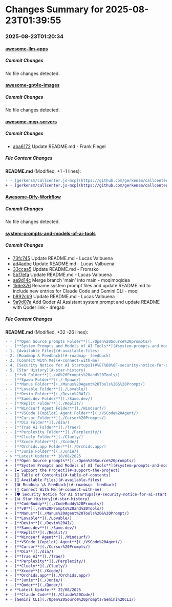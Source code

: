 # Changes Summary for 2025-08-23T01:39:55

### 2025-08-23T01:20:34

#### [awesome-llm-apps](https://github.com/Shubhamsaboo/awesome-llm-apps)

##### Commit Changes

No file changes detected.

#### [awesome-gpt4o-images](https://github.com/jamez-bondos/awesome-gpt4o-images)

##### Commit Changes

No file changes detected.

#### [awesome-mcp-servers](https://github.com/punkpeye/awesome-mcp-servers)

##### Commit Changes

- [aba6172](https://github.com/punkpeye/awesome-mcp-servers/commit/aba61725d9b808140e0560e5d5a31be6e4969338) Update README.md - Frank Fiegel


##### File Content Changes

**README.md** (Modified, +1 -1 lines):

```diff
- - [gerkensm/callcenter.js-mcp](https://github.com/gerkensm/callcenter.js-mcp) 📇 ☁️ An MCP server to make phone calls using VoIP/SIP and OpenAI's Realtime API and observe the transcript.
+ - [gerkensm/callcenter.js-mcp](https://github.com/gerkensm/callcenter.js-mcp) 📇 ☁️ - An MCP server to make phone calls using VoIP/SIP and OpenAI's Realtime API and observe the transcript.
```



#### [Awesome-Dify-Workflow](https://github.com/svcvit/Awesome-Dify-Workflow)

##### Commit Changes

No file changes detected.

#### [system-prompts-and-models-of-ai-tools](https://github.com/x1xhlol/system-prompts-and-models-of-ai-tools)

##### Commit Changes

- [73fc745](https://github.com/x1xhlol/system-prompts-and-models-of-ai-tools/commit/73fc74521ddcedba9a48b00f5a67b26c4d45ce3b) Update README.md - Lucas Valbuena
- [ad4adbc](https://github.com/x1xhlol/system-prompts-and-models-of-ai-tools/commit/ad4adbcb693190cf185c48c323547f6d054e7578) Update README.md - Lucas Valbuena
- [33ccaa5](https://github.com/x1xhlol/system-prompts-and-models-of-ai-tools/commit/33ccaa562d6672d8ed7bc0565df5797df50a0aef) Update README.md - Fromsko
- [5bf7efa](https://github.com/x1xhlol/system-prompts-and-models-of-ai-tools/commit/5bf7efa4f719c8b23cecb81e03f52584fddb7380) Update README.md - Lucas Valbuena
- [ae9d14c](https://github.com/x1xhlol/system-prompts-and-models-of-ai-tools/commit/ae9d14ca3e568823d52fcef40cfb312cee34465f) Merge branch 'main' into main - moqimoqidea
- [156e376](https://github.com/x1xhlol/system-prompts-and-models-of-ai-tools/commit/156e3764330b596784a45218b9f1d71ac791481d) Rename system prompt files and update README.md to include new entries for Claude Code and Gemini CLI - moqi
- [b892cb9](https://github.com/x1xhlol/system-prompts-and-models-of-ai-tools/commit/b892cb99b0dc62a53937e262387c5b5b44470f67) Update README.md - Lucas Valbuena
- [9a9d07a](https://github.com/x1xhlol/system-prompts-and-models-of-ai-tools/commit/9a9d07a612e36bd38ceaf977ffe42399e586f486) Add Qoder AI Assistant system prompt and update README with Qoder link - 4regab


##### File Content Changes

**README.md** (Modified, +32 -26 lines):

```diff
- - [**Open Source prompts Folder**](./Open%20Source%20prompts/)
- - [**System Prompts and Models of AI Tools**](#system-prompts-and-models-of-ai-tools)
- 1. [Available Files](#-available-files)
- 2. [Roadmap & Feedback](#-roadmap--feedback)
- 3. [Connect With Me](#-connect-with-me)
- 4. [Security Notice for AI Startups](#%EF%B8%8F-security-notice-for-ai-startups)
- 5. [Star History](#-star-history)
- - [**v0 Folder**](./v0%20Prompts%20and%20Tools/)
- - [**Spawn Folder**](./-Spawn/)
- - [**Manus Folder**](./Manus%20Agent%20Tools%20&%20Prompt/)
- - [**Lovable Folder**](./Lovable/)
- - [**Devin Folder**](./Devin%20AI/)
- - [**Same.dev Folder**](./Same.dev/)
- - [**Replit Folder**](./Replit/)
- - [**Windsurf Agent Folder**](./Windsurf/)
- - [**VSCode (Copilot) Agent Folder**](./VSCode%20Agent/)
- - [**Cursor Folder**](./Cursor%20Prompts/)
- - [**Dia Folder**](./dia/)
- - [**Trae AI Folder**](./Trae/)
- - [**Perplexity Folder**](./Perplexity/)
- - [**Cluely Folder**](./Cluely/)
- - [**Xcode Folder**](./Xcode/)
- - [**Orchids.app Folder**](./Orchids.app/)
- - [**Junie Folder**](./Junie/)
- > **Latest Update:** 18/08/2025
+ - [**Open Source prompts**](./Open%20Source%20prompts/)
+ - [**System Prompts and Models of AI Tools**](#system-prompts-and-models-of-ai-tools)
+ - [❤️ Support the Project](#️-support-the-project)
+ - [📑 Table of Contents](#-table-of-contents)
+ - [📂 Available Files](#-available-files)
+ - [🛠 Roadmap \& Feedback](#-roadmap--feedback)
+ - [🔗 Connect With Me](#-connect-with-me)
+ - [🛡️ Security Notice for AI Startups](#️-security-notice-for-ai-startups)
+ - [📊 Star History](#-star-history)
+ - [**CodeBuddy**](./CodeBuddy%20Prompts/)
+ - [**v0**](./v0%20Prompts%20and%20Tools/)
+ - [**Manus**](./Manus%20Agent%20Tools%20&%20Prompt/)
+ - [**Lovable**](./Lovable/)
+ - [**Devin**](./Devin%20AI/)
+ - [**Same.dev**](./Same.dev/)
+ - [**Replit**](./Replit/)
+ - [**Windsurf Agent**](./Windsurf/)
+ - [**VSCode (Copilot) Agent**](./VSCode%20Agent/)
+ - [**Cursor**](./Cursor%20Prompts/)
+ - [**Dia**](./dia/)
+ - [**Trae AI**](./Trae/)
+ - [**Perplexity**](./Perplexity/)
+ - [**Cluely**](./Cluely/)
+ - [**Xcode**](./Xcode/)
+ - [**Orchids.app**](./Orchids.app/)
+ - [**Junie**](./Junie/)
+ - [**Qoder**](./Qoder/)
+ > **Latest Update:** 22/08/2025
+ - [**Claude Code**](./Claude%20Code/)
+ - [Gemini CLI](./Open%20Source%20prompts/Gemini%20CLI/)
```
